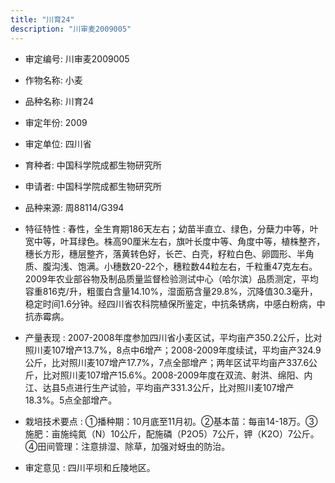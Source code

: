 ```yaml
---
title: "川育24"
description: "川审麦2009005"
---
```

* 审定编号:  川审麦2009005

*  作物名称:  小麦

*  品种名称:  川育24

*  审定年份:  2009

*  审定单位:  四川省

* 育种者:  中国科学院成都生物研究所

*  申请者:  中国科学院成都生物研究所

*  品种来源:  周88114/G394

*  特征特性 : 
春性，全生育期186天左右；幼苗半直立、绿色，分蘖力中等，叶宽中等，叶耳绿色。株高90厘米左右，旗叶长度中等、角度中等，植株整齐，穗长方形，穗层整齐，落黄转色好，长芒、白壳，籽粒白色、卵圆形、半角质、腹沟浅、饱满。小穗数20-22个，穗粒数44粒左右，千粒重47克左右。2009年农业部谷物及制品质量监督检验测试中心（哈尔滨）品质测定，平均容重816克/升，粗蛋白含量14.10%，湿面筋含量29.8%，沉降值30.3毫升，稳定时间1.6分钟。经四川省农科院植保所鉴定，中抗条锈病，中感白粉病，中抗赤霉病。
 
*  产量表现 : 
2007-2008年度参加四川省小麦区试，平均亩产350.2公斤，比对照川麦107增产13.7%，8点中6增产；2008-2009年度续试，平均亩产324.9公斤，比对照川麦107增产17.7%，7点全部增产；两年区试平均亩产337.6公斤，比对照川麦107增产15.6%。2008-2009年度在双流、射洪、绵阳、内江、达县5点进行生产试验，平均亩产331.3公斤，比对照川麦107增产18.3%。5点全部增产。

*  栽培技术要点 : 
①播种期：10月底至11月初。②基本苗：每亩14-18万。③施肥：亩施纯氮（N）10公斤，配施磷（P2O5）7公斤，钾（K2O）7公斤。④田间管理：注意排湿、除草，加强对蚜虫的防治。

*  审定意见 : 
四川平坝和丘陵地区。
